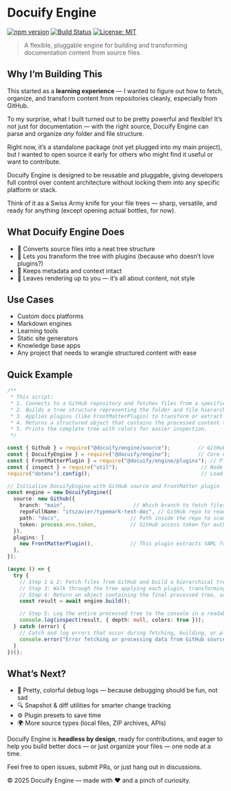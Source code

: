 
# Docuify Engine

[![npm version](https://img.shields.io/npm/v/docuify-engine.svg)](https://www.npmjs.com/package/docuify-engine)
[![Build Status](https://img.shields.io/github/actions/workflow/status/yourusername/docuify-engine/ci.yml?branch=main)](https://github.com/docuify/docuify-engine/actions)
[![License: MIT](https://img.shields.io/badge/License-MIT-yellow.svg)](https://opensource.org/licenses/MIT)


> A flexible, pluggable engine for building and transforming documentation content from source files.



## Why I’m Building This

This started as a **learning experience** — I wanted to figure out how to fetch, organize, and transform content from repositories cleanly, especially from GitHub.

To my surprise, what I built turned out to be pretty powerful and flexible! It’s not just for documentation — with the right source, Docuify Engine can parse and organize *any* folder and file structure.

Right now, it’s a standalone package (not yet plugged into my main project), but I wanted to open source it early for others who might find it useful or want to contribute.

Docuify Engine is designed to be reusable and pluggable, giving developers full control over content architecture without locking them into any specific platform or stack.

Think of it as a Swiss Army knife for your file trees — sharp, versatile, and ready for anything (except opening actual bottles, for now).



## What Docuify Engine Does

- 📁 Converts source files into a neat tree structure
- 🔌 Lets you transform the tree with plugins (because who doesn’t love plugins?)
- 🧠 Keeps metadata and context intact
- 🚫 Leaves rendering up to you — it’s all about content, not style



## Use Cases

- Custom docs platforms
- Markdown engines
- Learning tools
- Static site generators
- Knowledge base apps
- Any project that needs to wrangle structured content with ease


## Quick Example

```ts
/**
 * This script:
 * 1. Connects to a GitHub repository and fetches files from a specified path and branch.
 * 2. Builds a tree structure representing the folder and file hierarchy of the source.
 * 3. Applies plugins (like FrontMatterPlugin) to transform or extract metadata from files.
 * 4. Returns a structured object that contains the processed content tree.
 * 5. Prints the complete tree with colors for easier inspection.
 */

const { Github } = require("@docuify/engine/source");         // GitHub source implementation to fetch files
const { DocuifyEngine } = require("@docuify/engine");         // Core engine that builds and processes the tree
const { FrontMatterPlugin } = require("@docuify/engine/plugins"); // Plugin to parse YAML frontmatter in files
const { inspect } = require("util");                           // Node util for pretty console output
require("dotenv").config();                                    // Load environment variables from .env

// Initialize DocuifyEngine with GitHub source and FrontMatter plugin
const engine = new DocuifyEngine({
  source: new Github({
    branch: "main",                      // Which branch to fetch files from
    repoFullName: "itszavier/typemark-test-doc", // GitHub repo to read files from
    path: "docs",                       // Path inside the repo to scan files
    token: process.env.token,           // GitHub access token for authentication (required for private repos or higher rate limits)
  }),
  plugins: [
    new FrontMatterPlugin(),            // This plugin extracts YAML frontmatter metadata from markdown files
  ],
});

(async () => {
  try {
    // Step 1 & 2: Fetch files from GitHub and build a hierarchical tree structure representing folders and files.
    // Step 3: Walk through the tree applying each plugin, transforming or augmenting the nodes.
    // Step 4: Return an object containing the final processed tree, source info, and applied plugin names.
    const result = await engine.build();

    // Step 5: Log the entire processed tree to the console in a readable, colorized format.
    console.log(inspect(result, { depth: null, colors: true }));
  } catch (error) {
    // Catch and log errors that occur during fetching, building, or plugin application.
    console.error("Error fetching or processing data from GitHub source:", error);
  }
})();

````

## What’s Next?

* 🎨 Pretty, colorful debug logs — because debugging should be fun, not sad
* 🔍 Snapshot & diff utilities for smarter change tracking
* ⚙️ Plugin presets to save time
* 🌍 More source types (local files, ZIP archives, APIs)



Docuify Engine is **headless by design**, ready for contributions, and eager to help you build better docs — or just organize your files — one node at a time.



Feel free to open issues, submit PRs, or just hang out in discussions.



© 2025 Docuify Engine — made with ❤️ and a pinch of curiosity.



